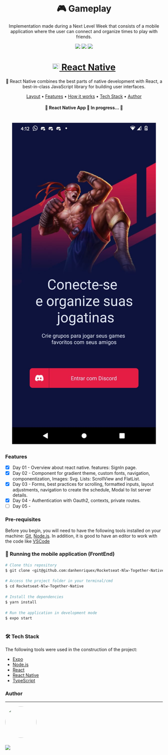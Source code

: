 <h1 align="center">🎮 Gameplay</h1>
<p align="center" id="objetivo">Implementation made during a Next Level Week that consists of a mobile application where the user can connect and organize times to play with friends.</p>

<div align="center" gap="10px">
  <img src="https://img.shields.io/github/languages/code-size/danhenriquex/Rocketseat-Nlw-Together-Native"/>
  <img src="https://img.shields.io/github/last-commit/danhenriquex/Rocketseat-Nlw-Together-Native"/>
  <img src="https://img.shields.io/badge/feito%20por-Rocketseat-8257e5"/>
</div>

<h1 align="center">
    <a href="https://reactnative.dev/"> <img src="./screenshots/favicon.ico" width="22" height="22"/> React Native</a>
</h1>
<p align="center">🚀 React Native combines the best parts of native development with React, a best-in-class JavaScript library for building user interfaces.</p>

<p align="center">
 <a href="#layout">Layout</a> •
 <a href="#features">Features</a> •
 <a href="#roadmap">How it works</a> • 
 <a href="#tecnologias">Tech Stack</a> • 
 <a href="#author">Author</a>
</p>

<h4 align="center"> 
	🚧  React Native App 🚀 In progress...  🚧
</h4>

<div style='margin: 20px' id="layout">
  <h1 align="center">
    <img alt="NextLevelWeek" title="#NextLevelWeek" src="./screenshots/gameplayapp.jpeg" />
  </h1>
</div>

### Features

<div id="features">

- [x] Day 01 - Overview about react native. features: SignIn page.
- [x] Day 02 - Component for gradient theme, custom fonts, navigation, componentization, Images: Svg. Lists: ScrollView and FlatList.
- [x] Day 03 - Forms, best practices for scrolling, formatted inputs, layout adjustments, navigation to create the schedule, Modal to list server details.
- [x] Day 04 - Authentication with Oauth2, contexts, private routes.
- [ ] Day 05 -
</div>

<div id="roadmap">

### Pre-requisites

Before you begin, you will need to have the following tools installed on your machine:
[Git](https://git-scm.com), [Node.js](https://nodejs.org/en/).
In addition, it is good to have an editor to work with the code like [VSCode](https://code.visualstudio.com/)

### 🎲 Running the mobile application (FrontEnd)

```bash
# Clone this repository
$ git clone <git@github.com:danhenriquex/Rocketseat-Nlw-Together-Native.git>

# Access the project folder in your terminal/cmd
$ cd Rocketseat-Nlw-Together-Native

# Install the dependencies
$ yarn install

# Run the application in development mode
$ expo start



```

</div>

<div id="tecnologias">

### 🛠 Tech Stack

The following tools were used in the construction of the project:

- [Expo](https://expo.io/)
- [Node.js](https://nodejs.org/en/)
- [React](https://pt-br.reactjs.org/)
- [React Native](https://reactnative.dev/)
- [TypeScript](https://www.typescriptlang.org/)
</div>

### Author

---

<!-- <script type="text/javascript" src="https://platform.linkedin.com/badges/js/profile.js" async defer></script> -->

<div align="left" id="author">

<a href="https://github.com/danhenriquex">
  <img src="https://github.com/danhenriquex.png" width="100" height="100" style="border-radius: 50%"/>
</a>

<!-- <div class="LI-profile-badge"  data-version="v1" data-size="medium" data-locale="pt_BR" data-type="vertical" data-theme="dark" data-vanity="danilo-henrique-santana"><a class="LI-simple-link" href='https://br.linkedin.com/in/danilo-henrique-santana?trk=profile-badge'>Danilo Henrique</a></div> -->
</div>

<div style="margin-top: 20px" >
  <a href="https://www.linkedin.com/in/danilo-henrique-480032167/">
    <img  src="https://img.shields.io/badge/LinkedIn-0077B5?style=for-the-badge&logo=linkedin&logoColor=white"/>
  </a>
</div>
